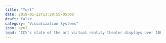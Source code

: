 ```yaml
---
title: "Yurt"
date: 2019-01-22T13:29:55-05:00
draft: false
category: "Visualization Systems"
icon: eye2
lead: "CCV's state of the art virtual reality theater displays over 100 million stereo pixels and consists of 69 full HD projectors driven by 20 nodes of the CCV HPC cluster. The projectors display onto 145 mirrors covering a 360 degree surface including overhead and underfoot. At normal viewing distances, the pixels are smaller than are resolvable by the human retina. The screen consists of translucent polycarbonate. The front wall is 25 feet long and 8 feet high and spans 180 degrees of view. The screens are suspended, along with half of the projectors, from an aluminum superstructure, with a catwalk for maintenance."
---
```


